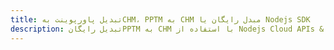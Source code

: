 ---title: تبدیل پاورپوینت بهCHM، PPTM به CHM مبدل رایگان یا Nodejs SDKdescription: تبدیل رایگانPPTM به CHM با استفاده از Nodejs Cloud APIs & SDK. همچنین اسناد Microsoft PowerPoint را در Cloud ایجاد، ویرایش و رندر کنید.---